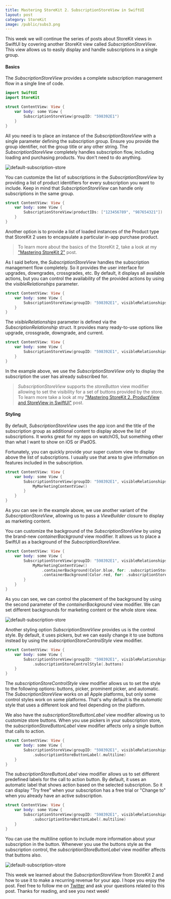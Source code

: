 ```yaml
---
title: Mastering StoreKit 2. SubscriptionStoreView in SwiftUI
layout: post
category: StoreKit
image: /public/subs3.png
---
```


This week we will continue the series of posts about StoreKit views in SwiftUI by covering another StoreKit view called *SubscriptionStoreView*. This view allows us to easily display and handle subscriptions in a single group.

#### Basics
The *SubscriptionStoreView* provides a complete subscription management flow in a single line of code.

```swift
import SwiftUI
import StoreKit

struct ContentView: View {
    var body: some View {
        SubscriptionStoreView(groupID: "598392E1")
    }
}
```

All you need is to place an instance of the *SubscriptionStoreView* with a single parameter defining the subscription group. Ensure you provide the group identifier, not the group title or any other string. The *SubscriptionStoreView* completely handles subscription flow, including loading and purchasing products. You don't need to do anything.

![default-subscription-store](/public/subs3.png)

You can customize the list of subscriptions in the *SubscriptionStoreView* by providing a list of product identifiers for every subscription you want to include. Keep in mind that *SubscriptionStoreView* can handle only subscriptions in the same group.

```swift
struct ContentView: View {
    var body: some View {
        SubscriptionStoreView(productIDs: ["123456789", "987654321"])
    }
}
```

Another option is to provide a list of loaded instances of the Product type that StoreKit 2 uses to encapsulate a particular in-app purchase product.

> To learn more about the basics of the StoreKit 2, take a look at my ["Mastering StoreKit 2"](/2023/08/01/mastering-storekit2/) post.

As I said before, the *SubscriptionStoreView* handles the subscription management flow completely. So it provides the user interface for upgrades, downgrades, crossgrades, etc. By default, it displays all available actions, but you can control the availability of the provided actions by using the *visibleRelationships* parameter.

```swift
struct ContentView: View {
    var body: some View {
        SubscriptionStoreView(groupID: "598392E1", visibleRelationships: .all)
    }
}
```

The *visibleRelationships* parameter is defined via the *SubscriptionRelationship* struct. It provides many ready-to-use options like upgrade, crossgrade, downgrade, and current.

```swift
struct ContentView: View {
    var body: some View {
        SubscriptionStoreView(groupID: "598392E1", visibleRelationships: .current)
    }
}
```

In the example above, we use the *SubscriptionStoreView* only to display the subscription the user has already subscribed for.

> *SubscriptionStoreView* supports the *storeButton* view modifier allowing to set the visibility for a set of buttons provided by the store. To learn more take a look at my ["Mastering StoreKit 2. ProductView and StoreView in SwiftUI"](/2023/08/08/mastering-storekit2-productview-in-swiftui/) post. 

#### Styling
By default, *SubscriptionStoreView* uses the app icon and the title of the subscription group as additional content to display above the list of subscriptions. It works great for my apps on watchOS, but something other than what I want to show on iOS or iPadOS.

Fortunately, you can quickly provide your super custom view to display above the list of subscriptions. I usually use that area to give information on features included in the subscription.

```swift
struct ContentView: View {
    var body: some View {
        SubscriptionStoreView(groupID: "598392E1", visibleRelationships: .all) {
            MyMarketingContentView()
        }
    }
}
```

As you can see in the example above, we use another variant of the *SubscriptionStoreView*, allowing us to pass a *ViewBuilder* closure to display as marketing content.

You can customize the background of the *SubscriptionStoreView* by using the brand-new *containerBackground* view modifier. It allows us to place a SwiftUI as a background of the *SubscriptionStoreView*.

```swift
struct ContentView: View {
    var body: some View {
        SubscriptionStoreView(groupID: "598392E1", visibleRelationships: .all) {
            MyMarketingContentView()
                .containerBackground(Color.blue, for: .subscriptionStoreHeader)
                .containerBackground(Color.red, for: .subscriptionStoreFullHeight)
        }
    }
}
```

As you can see, we can control the placement of the background by using the second parameter of the *containerBackground* view modifier. We can set different backgrounds for marketing content or the whole store view.

![default-subscription-store](/public/subs1.png)

Another styling option *SubscriptionStoreView* provides us is the control style. By default, it uses pickers, but we can easily change it to use buttons instead by using the *subscriptionStoreControlStyle* view modifier.

```swift
struct ContentView: View {
    var body: some View {
        SubscriptionStoreView(groupID: "598392E1", visibleRelationships: .all)
            .subscriptionStoreControlStyle(.buttons)
    }
}
```

The *subscriptionStoreControlStyle* view modifier allows us to set the style to the following options: buttons, picker, prominent picker, and automatic. The *SubscriptionStoreView* works on all Apple platforms, but only some control styles work on some platforms. That's why default is the *automatic* style that uses a different look and feel depending on the platform.

We also have the *subscriptionStoreButtonLabel* view modifier allowing us to customize store buttons. When you use pickers in your subscription store, the *subscriptionStoreButtonLabel* view modifier affects only a single button that calls to action.

```swift
struct ContentView: View {
    var body: some View {
        SubscriptionStoreView(groupID: "598392E1", visibleRelationships: .all)
            .subscriptionStoreButtonLabel(.multiline)
    }
}
```

The *subscriptionStoreButtonLabel* view modifier allows us to set different predefined labels for the call to action button. By default, it uses an automatic label that shows action based on the selected subscription. So it can display "Try free" when your subscription has a free trial or "Change to" when you already have an active subscription.

```swift
struct ContentView: View {
    var body: some View {
        SubscriptionStoreView(groupID: "598392E1", visibleRelationships: .all)
            .subscriptionStoreButtonLabel(.multiline)
    }
}
```

You can use the multiline option to include more information about your subscription in the button. Whenever you use the buttons style as the subscription control, the *subscriptionStoreButtonLabel* view modifier affects that buttons also.

![default-subscription-store](/public/subs2.png)

This week we learned about the *SubscriptionStoreView* from StoreKit 2 and how to use it to make a recurring revenue for your app. I hope you enjoy the post. Feel free to follow me on [Twitter](https://twitter.com/mecid) and ask your questions related to this post. Thanks for reading, and see you next week!
